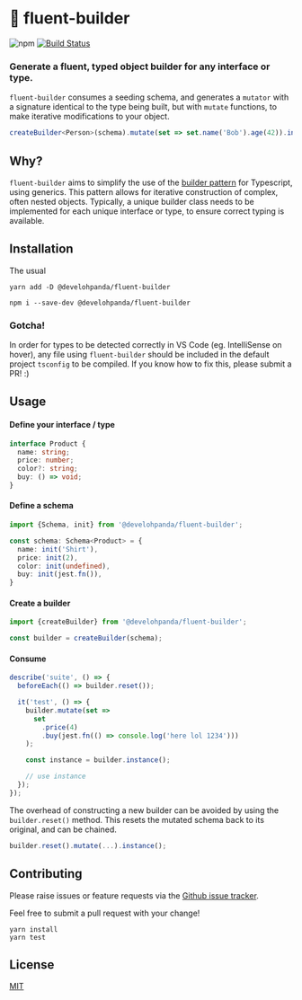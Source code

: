 # 🥨 fluent-builder 
![npm](https://img.shields.io/npm/v/@develohpanda/fluent-builder?logo=npm)
[![Build Status](https://dev.azure.com/develohpanda/fluent-builder/_apis/build/status/develohpanda.fluent-builder?branchName=master)](https://dev.azure.com/develohpanda/fluent-builder/_build/latest?definitionId=1&branchName=master)

### Generate a fluent, typed object builder for any interface or type.

`fluent-builder` consumes a seeding schema, and generates a `mutator` with a signature identical to the type being built, but with `mutate` functions, to make iterative modifications to your object.

```ts
createBuilder<Person>(schema).mutate(set => set.name('Bob').age(42)).instance();
```

## Why?

`fluent-builder` aims to simplify the use of the [builder pattern](https://sourcemaking.com/design_patterns/builder) for Typescript, using generics. This pattern allows for iterative construction of complex, often nested objects. Typically, a unique builder class needs to be implemented for each unique interface or type, to ensure correct typing is available.

## Installation

The usual

```
yarn add -D @develohpanda/fluent-builder

npm i --save-dev @develohpanda/fluent-builder
```

### Gotcha!

In order for types to be detected correctly in VS Code (eg. IntelliSense on hover), any file using `fluent-builder` should be included in the default project `tsconfig` to be compiled. If you know how to fix this, please submit a PR! :)

## Usage

#### Define your interface / type
```ts
interface Product {
  name: string;
  price: number;
  color?: string;
  buy: () => void;
}
```

#### Define a schema

```ts
import {Schema, init} from '@develohpanda/fluent-builder';

const schema: Schema<Product> = {
  name: init('Shirt'),
  price: init(2),
  color: init(undefined),
  buy: init(jest.fn()),
}
```

#### Create a builder
```ts
import {createBuilder} from '@develohpanda/fluent-builder';

const builder = createBuilder(schema);
```

#### Consume
```ts
describe('suite', () => {
  beforeEach(() => builder.reset());

  it('test', () => {
    builder.mutate(set =>
      set
        .price(4)
        .buy(jest.fn(() => console.log('here lol 1234')))
    );

    const instance = builder.instance();

    // use instance
  });
});
```

The overhead of constructing a new builder can be avoided by using the `builder.reset()` method. This resets the mutated schema back to its original, and can be chained.

```ts
builder.reset().mutate(...).instance();
```

## Contributing

Please raise issues or feature requests via the [Github issue tracker](https://github.com/develohpanda/fluent-builder/issues?q=is%3Aissue+is%3Aopen+sort%3Aupdated-desc).

Feel free to submit a pull request with your change!

```
yarn install
yarn test
```

## License

[MIT](LICENSE)
